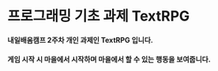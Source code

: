 # 프로그래밍 기초 과제 TextRPG
 
#### 내일배움캠프 2주차 개인 과제인 TextRPG 입니다.
#### 게임 시작 시 마을에서 시작하며 마을에서 할 수 있는 행동을 보여줍니다.
#### 
